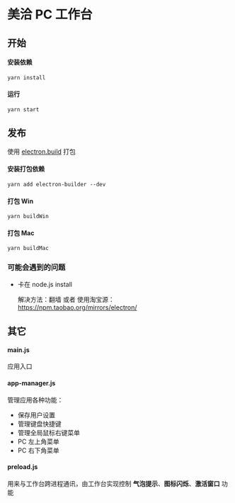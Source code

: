 # 美洽 PC 工作台

## 开始

#### 安装依赖

```shell
yarn install
```

#### 运行

```shell
yarn start
```

## 发布

使用  [electron.build](https://github.com/electron-userland/electron-builder) 打包

#### 安装打包依赖

```shell
yarn add electron-builder --dev
```

#### 打包 Win

```shell
yarn buildWin
```

#### 打包 Mac

```shell
yarn buildMac
```

### 可能会遇到的问题

- 卡在 node.js install

  解决方法：翻墙 或者 使用淘宝源：https://npm.taobao.org/mirrors/electron/

## 其它

#### main.js

应用入口

#### app-manager.js

管理应用各种功能：

- 保存用户设置
- 管理键盘快捷键
- 管理全局鼠标右键菜单
- PC 左上角菜单
- PC 右下角菜单

#### preload.js

用来与工作台跨进程通讯，由工作台实现控制 **气泡提示**、**图标闪烁**、**激活窗口** 功能

